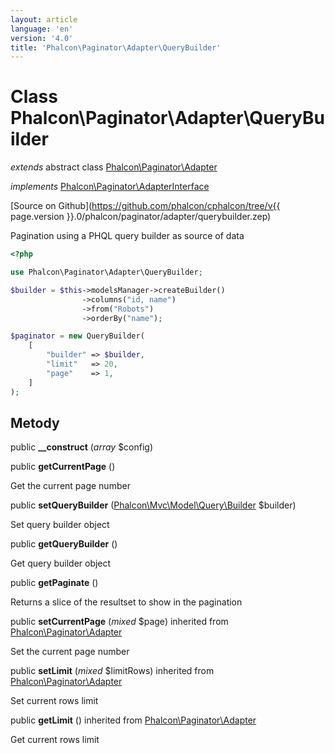```yaml
---
layout: article
language: 'en'
version: '4.0'
title: 'Phalcon\Paginator\Adapter\QueryBuilder'
---
```

# Class **Phalcon\Paginator\Adapter\QueryBuilder**

*extends* abstract class [Phalcon\Paginator\Adapter](Phalcon_Paginator_Adapter)

*implements* [Phalcon\Paginator\AdapterInterface](Phalcon_Paginator_AdapterInterface)

[Source on Github](https://github.com/phalcon/cphalcon/tree/v{{ page.version }}.0/phalcon/paginator/adapter/querybuilder.zep)

Pagination using a PHQL query builder as source of data

```php
<?php

use Phalcon\Paginator\Adapter\QueryBuilder;

$builder = $this->modelsManager->createBuilder()
                ->columns("id, name")
                ->from("Robots")
                ->orderBy("name");

$paginator = new QueryBuilder(
    [
        "builder" => $builder,
        "limit"   => 20,
        "page"    => 1,
    ]
);

```

## Metody

public **__construct** (*array* $config)

public **getCurrentPage** ()

Get the current page number

public **setQueryBuilder** ([Phalcon\Mvc\Model\Query\Builder](Phalcon_Mvc_Model_Query_Builder) $builder)

Set query builder object

public **getQueryBuilder** ()

Get query builder object

public **getPaginate** ()

Returns a slice of the resultset to show in the pagination

public **setCurrentPage** (*mixed* $page) inherited from [Phalcon\Paginator\Adapter](Phalcon_Paginator_Adapter)

Set the current page number

public **setLimit** (*mixed* $limitRows) inherited from [Phalcon\Paginator\Adapter](Phalcon_Paginator_Adapter)

Set current rows limit

public **getLimit** () inherited from [Phalcon\Paginator\Adapter](Phalcon_Paginator_Adapter)

Get current rows limit